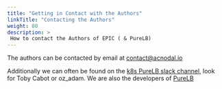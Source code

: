 ```yaml
---
title: "Getting in Contact with the Authors"
linkTitle: "Contacting the Authors"
weight: 80
description: >
 How to contact the Authors of EPIC ( & PureLB)
---
```


The authors can be contacted by email at contact@acnodal.io 

Additionally we can often be found on the [k8s PureLB slack channel](https://kubernetes.slack.com/archives/C01BCB7U031), look for Toby Cabot or oz_adam.  We are also the developers of [PureLB](https://gitlab.com/purelb/purelb)